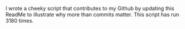 I wrote a cheeky script that contributes to my Github by updating this ReadMe to illustrate why more than commits matter. This script has run 3180 times.